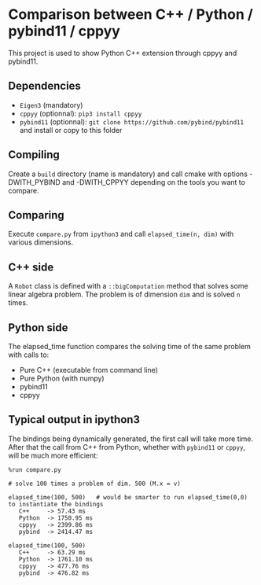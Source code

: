 # Comparison between C++ / Python / pybind11 / cppyy

This project is used to show Python C++ extension through cppyy and pybind11.

## Dependencies

 - `Eigen3` (mandatory)
 - `cppyy` (optionnal): `pip3 install cppyy`
 - `pybind11` (optionnal): `git clone https://github.com/pybind/pybind11` and install or copy to this folder

## Compiling

Create a `build` directory (name is mandatory) and call cmake with options -DWITH_PYBIND and -DWITH_CPPYY depending on the tools you want to compare.

## Comparing

Execute `compare.py` from `ipython3` and call `elapsed_time(n, dim)` with various dimensions.

## C++ side

A `Robot` class is defined with a `::bigComputation` method that solves some linear algebra problem. The problem is of dimension `dim` and is solved `n` times.

## Python side

The elapsed_time function compares the solving time of the same problem with calls to:
 - Pure C++ (executable from command line)
 - Pure Python (with numpy)
 - pybind11
 - cppyy
 
## Typical output in ipython3

The bindings being dynamically generated, the first call will take more time. After that the call from C++ from Python, whether with `pybind11` or `cppyy`, will be much more efficient:
 
```
%run compare.py

# solve 100 times a problem of dim. 500 (M.x = v)

elapsed_time(100, 500)   # would be smarter to run elapsed_time(0,0) to instantiate the bindings
   C++     -> 57.43 ms
   Python  -> 1750.95 ms
   cppyy   -> 2399.86 ms
   pybind  -> 2414.47 ms

elapsed_time(100, 500)
   C++     -> 63.29 ms
   Python  -> 1761.10 ms
   cppyy   -> 477.76 ms
   pybind  -> 476.82 ms
```

